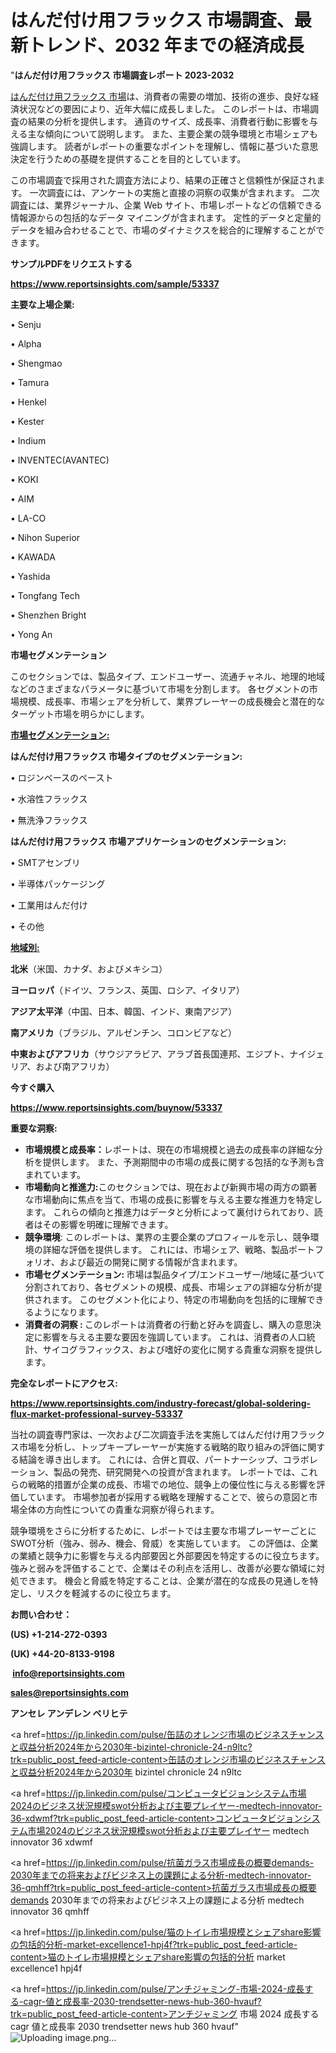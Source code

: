 # はんだ付け用フラックス 市場調査、最新トレンド、2032 年までの経済成長

"<strong>はんだ付け用フラックス 市場調査レポート 2023-2032</strong>

<a href=https://www.reportsinsights.com/sample/53337>はんだ付け用フラックス 市場</a>は、消費者の需要の増加、技術の進歩、良好な経済状況などの要因により、近年大幅に成長しました。 このレポートは、市場調査の結果の分析を提供します。 通貨のサイズ、成長率、消費者行動に影響を与える主な傾向について説明します。 また、主要企業の競争環境と市場シェアも強調します。 読者がレポートの重要なポイントを理解し、情報に基づいた意思決定を行うための基礎を提供することを目的としています。

この市場調査で採用された調査方法により、結果の正確さと信頼性が保証されます。 一次調査には、アンケートの実施と直接の洞察の収集が含まれます。 二次調査には、業界ジャーナル、企業 Web サイト、市場レポートなどの信頼できる情報源からの包括的なデータ マイニングが含まれます。 定性的データと定量的データを組み合わせることで、市場のダイナミクスを総合的に理解することができます。

<strong><b>サンプルPDFをリクエストする</b></strong>

<a href=https://www.reportsinsights.com/sample/53337><strong><u>https://www.reportsinsights.com/sample/53337</u></strong></a>

<strong>主要な上場企業:</strong>

• Senju

• Alpha

• Shengmao

• Tamura

• Henkel

• Kester

• Indium

• INVENTEC(AVANTEC)

• KOKI

• AIM

• LA-CO

• Nihon Superior

• KAWADA

• Yashida

• Tongfang Tech

• Shenzhen Bright

• Yong An

<strong>市場セグメンテーション</strong>

このセクションでは、製品タイプ、エンドユーザー、流通チャネル、地理的地域などのさまざまなパラメータに基づいて市場を分割します。 各セグメントの市場規模、成長率、市場シェアを分析して、業界プレーヤーの成長機会と潜在的なターゲット市場を明らかにします。

<strong><u>市場セグメンテーション</u></strong><strong><u>:</u></strong>

<strong>はんだ付け用フラックス 市場タイプのセグメンテーション:</strong>

• ロジンベースのペースト

• 水溶性フラックス

• 無洗浄フラックス

<strong>はんだ付け用フラックス 市場アプリケーションのセグメンテーション:</strong>

• SMTアセンブリ

• 半導体パッケージング

• 工業用はんだ付け

• その他

<strong><u>地域別</u></strong><strong><u>:</u></strong>

<strong>北米</strong>（米国、カナダ、およびメキシコ）

<strong>ヨーロッパ</strong>（ドイツ、フランス、英国、ロシア、イタリア）

<strong>アジア太平洋</strong>（中国、日本、韓国、インド、東南アジア）

<strong>南アメリカ</strong>（ブラジル、アルゼンチン、コロンビアなど）

<strong>中東およびアフリカ</strong>（サウジアラビア、アラブ首長国連邦、エジプト、ナイジェリア、および南アフリカ）

<strong>今すぐ購入</strong>

<a href=https://www.reportsinsights.com/buynow/53337><strong><u>https://www.reportsinsights.com/buynow/53337</u></strong></a>

<strong>重要な洞察:</strong>
<ul>
  <li><strong>市場規模と成長率：</strong>レポートは、現在の市場規模と過去の成長率の詳細な分析を提供します。 また、予測期間中の市場の成長に関する包括的な予測も含まれています。</li>
  <li><strong>市場動向と推進力:</strong>このセクションでは、現在および新興市場の両方の顕著な市場動向に焦点を当て、市場の成長に影響を与える主要な推進力を特定します。 これらの傾向と推進力はデータと分析によって裏付けられており、読者はその影響を明確に理解できます。</li>
  <li><strong>競争環境</strong>: このレポートは、業界の主要企業のプロフィールを示し、競争環境の詳細な評価を提供します。 これには、市場シェア、戦略、製品ポートフォリオ、および最近の開発に関する情報が含まれます。</li>
  <li><strong>市場セグメンテーション: </strong>市場は製品タイプ/エンドユーザー/地域に基づいて分割されており、各セグメントの規模、成長、市場シェアの詳細な分析が提供されます。 このセグメント化により、特定の市場動向を包括的に理解できるようになります。</li>
  <li><strong>消費者の洞察 : </strong>このレポートは消費者の行動と好みを調査し、購入の意思決定に影響を与える主要な要因を強調しています。 これは、消費者の人口統計、サイコグラフィックス、および嗜好の変化に関する貴重な洞察を提供します。</li>
</ul>
<strong>完全なレポートにアクセス:</strong>

<a href=https://www.reportsinsights.com/industry-forecast/global-soldering-flux-market-professional-survey-53337><strong><u><b>https://www.reportsinsights.com/industry-forecast/global-soldering-flux-market-professional-survey-53337</b></u></strong></a>

当社の調査専門家は、一次および二次調査手法を実施してはんだ付け用フラックス市場を分析し、トップキープレーヤーが実施する戦略的取り組みの評価に関する結論を導き出します。 これには、合併と買収、パートナーシップ、コラボレーション、製品の発売、研究開発への投資が含まれます。 レポートでは、これらの戦略的措置が企業の成長、市場での地位、競争上の優位性に与える影響を評価しています。 市場参加者が採用する戦略を理解することで、彼らの意図と市場全体の方向性についての貴重な洞察が得られます。

競争環境をさらに分析するために、レポートでは主要な市場プレーヤーごとにSWOT分析（強み、弱み、機会、脅威）を実施しています。 この評価は、企業の業績と競争力に影響を与える内部要因と外部要因を特定するのに役立ちます。 強みと弱みを評価することで、企業はその利点を活用し、改善が必要な領域に対処できます。 機会と脅威を特定することは、企業が潜在的な成長の見通しを特定し、リスクを軽減するのに役立ちます。

<strong>お問い合わせ：</strong>

<strong>(US) +1-214-272-0393</strong>

<strong>(UK) +44-20-8133-9198</strong>

<strong> </strong><a href=info@reportsinsights.com><strong><u>info@reportsinsights.com</u></strong></a>

<a href=sales@reportsinsights.com><strong><u>sales@reportsinsights.com</u></strong></a>

<strong>アンセレ アンデレン ベリヒテ</strong>

<a href=https://jp.linkedin.com/pulse/缶詰のオレンジ市場のビジネスチャンスと収益分析2024年から2030年-bizintel-chronicle-24-n9ltc?trk=public_post_feed-article-content>缶詰のオレンジ市場のビジネスチャンスと収益分析2024年から2030年 bizintel chronicle 24 n9ltc</a>

<a href=https://jp.linkedin.com/pulse/コンピュータビジョンシステム市場2024のビジネス状況規模swot分析および主要プレイヤー-medtech-innovator-36-xdwmf?trk=public_post_feed-article-content>コンピュータビジョンシステム市場2024のビジネス状況規模swot分析および主要プレイヤー medtech innovator 36 xdwmf</a>

<a href=https://jp.linkedin.com/pulse/抗菌ガラス市場成長の概要demands-2030年までの将来およびビジネス上の課題による分析-medtech-innovator-36-qmhff?trk=public_post_feed-article-content>抗菌ガラス市場成長の概要demands 2030年までの将来およびビジネス上の課題による分析 medtech innovator 36 qmhff</a>

<a href=https://jp.linkedin.com/pulse/猫のトイレ市場規模とシェアshare影響の包括的分析-market-excellence1-hpj4f?trk=public_post_feed-article-content>猫のトイレ市場規模とシェアshare影響の包括的分析 market excellence1 hpj4f</a>

<a href=https://jp.linkedin.com/pulse/アンチジャミング-市場-2024-成長する-cagr-値と成長率-2030-trendsetter-news-hub-360-hvauf?trk=public_post_feed-article-content>アンチジャミング 市場 2024 成長する cagr 値と成長率 2030 trendsetter news hub 360 hvauf</a>"
![Uploading image.png…]()
